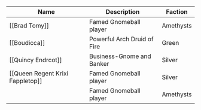 
| Name      | Description | Faction |
| ----------- | ----------- | ----------- |
| [[Brad Tomy]]      | Famed Gnomeball player       | Amethysts |
| [[Boudicca]]   | Powerful Arch Druid of Fire        | Green|
| [[Quincy Endrcot]]     | Business-Gnome and Banker       | Silver |
| [[Queen Regent Krixi Fappletop]]     | Famed Gnomeball player       | Silver |
|     | Famed Gnomeball player       | Amethysts |

